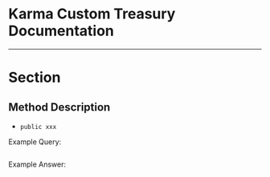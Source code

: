 # Karma Custom Treasury Documentation

---

# Section

## Method Description
- `public xxx`

Example Query: 
```json
```

Example Answer: 
```json
```
